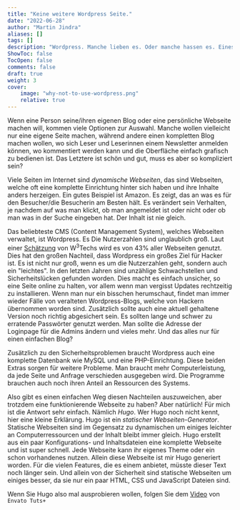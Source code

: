 ```yaml
---
title: "Keine weitere Wordpress Seite."
date: "2022-06-28"
author: "Martin Jindra"
aliases: []
tags: []
description: "Wordpress. Manche lieben es. Oder manche hassen es. Eines steht fest, es ist sehr weit verbreitet."
ShowToc: false
TocOpen: false
comments: false
draft: true
weight: 3
cover:
    image: "why-not-to-use-wordpress.png"
    relative: true
---
```


Wenn eine Person seine/ihren eigenen Blog oder eine persönliche Webseite machen will, kommen viele Optionen zur Auswahl. Manche wollen vielleicht nur eine eigene Seite machen, während andere einen kompletten Blog machen wollen, wo sich Leser und Leserinnen einem Newsletter anmelden können, wo kommentiert werden kann und die Oberfläche einfach grafisch zu bedienen ist. Das Letztere ist schön und gut, muss es aber so kompliziert sein?

Viele Seiten im Internet sind _dynamische Webseiten_, das sind Webseiten, welche oft eine komplette Einrichtung hinter sich haben und ihre Inhalte anders herzeigen. Ein gutes Beispiel ist Amazon. Es zeigt, das an was es für den Besucher/die Besucherin am Besten hält. Es verändert sein Verhalten, je nachdem auf was man klickt, ob man angemeldet ist oder nicht oder ob man was in der Suche eingeben hat. Der Inhalt ist nie gleich.

Das beliebteste CMS (Content Management System), welches Webseiten verwaltet, ist Wordpress. Es  Die Nutzerzahlen sind unglaublich groß. Laut einer [Schätzung](https://w3techs.com/technologies/overview/content_management) von W<sup>3</sup>Techs wird es von 43% aller Webseiten genutzt. Dies hat den großen Nachteil, dass Wordpress ein großes Ziel für Hacker ist. Es ist nicht nur groß, wenn es um die Nutzerzahlen geht, sondern auch ein "leichtes". In den letzten Jahren sind unzählige Schwachstellen und Sicherheitslücken gefunden worden. Dies macht es einfach unsicher, so eine Seite online zu halten, vor allem wenn man vergisst Updates rechtzeitig zu installieren. Wenn man nur ein bisschen herumschaut, findet man immer wieder Fälle von veralteten Wordpress-Blogs, welche von Hackern übernommen worden sind. Zusätzlich sollte auch eine aktuell gehaltene Version noch richtig abgesichert sein. Es sollten lange und schwer zu erratende Passwörter genutzt werden. Man sollte die Adresse der Loginpage für die Admins ändern und vieles mehr. Und das alles nur für einen einfachen Blog?

Zusätzlich zu den Sicherheitsproblemen braucht Wordpress auch eine komplette Datenbank wie MySQL und eine PHP-Einrichtung. Diese beiden Extras sorgen für weitere Probleme. Man braucht mehr Computerleistung, da jede Seite und Anfrage verschieden ausgegeben wird. Die Programme brauchen auch noch ihren Anteil an Ressourcen des Systems.

Also gibt es einen einfachen Weg diesen Nachteilen auszuweichen, aber trotzdem eine funktionierende Webseite zu haben? Aber natürlich! Für mich ist die Antwort sehr einfach. Nämlich _Hugo_. Wer Hugo noch nicht kennt, hier eine kleine Erklärung. Hugo ist ein _statischer Webseiten-Generator_. Statische Webseiten sind im Gegensatz zu dynamischen um einiges leichter an Computerressourcen und der Inhalt bleibt immer gleich. Hugo erstellt aus ein paar Konfigurations- und Inhaltsdateien eine komplette Webseite und ist super schnell. Jede Webseite kann ihr eigenes Theme oder ein schon vorhandenes nutzen. Allein diese Webseite ist mir Hugo generiert worden. Für die vielen Features, die es einem anbietet, müsste dieser Text noch länger sein. Und allein von der Sicherheit sind statische Webseiten um einiges besser, da sie nur ein paar HTML, CSS und JavaScript Dateien sind.

Wenn Sie Hugo also mal ausprobieren wollen, folgen Sie dem [Video](https://www.youtube.com/watch?v=hjD9jTi_DQ4) von `Envato Tuts+`

